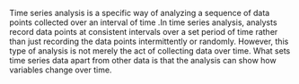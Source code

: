 
Time series analysis is a specific way of analyzing a sequence of data points collected over an interval of time .In time series analysis, analysts record data points at consistent intervals over a set period of time rather than just recording the data points intermittently or randomly. However, this type of analysis is not merely the act of collecting data over time. What sets time series data apart from other data is that the analysis can show how variables change over time.

